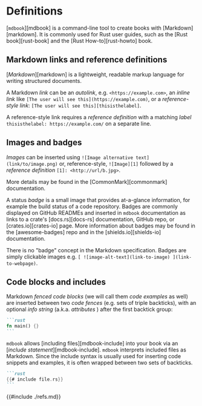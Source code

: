 # Definitions

[`mdbook`][mdbook] is a command-line tool to create books with [Markdown][markdown]. It is commonly used for Rust user guides, such as the [Rust book][rust-book] and the [Rust How-to][rust-howto] book.

## Markdown links and reference definitions

[_Markdown_][markdown] is a lightweight, readable markup language for writing structured documents.

A Markdown _link_ can be an _autolink_, e.g. `<https://example.com>`, an _inline link_ like `[The user will see this](https://example.com)`, or a _reference-style link_: `[The user will see this][thisisthelabel]`.

A reference-style link requires a _reference definition_ with a matching _label_ `thisisthelabel: https://example.com/` on a separate line.

## Images and badges

_Images_ can be inserted using `![Image alternative text](link/to/image.png)` or, reference-style, `![Image][1]` followed by a _reference definition_ `[1]: <http://url/b.jpg>`.

More details may be found in the [CommonMark][commonmark] documentation.

A status _badge_ is a small image that provides at-a-glance information, for example the build status of a code repository. Badges are commonly displayed on GitHub READMEs and inserted in `mdbook` documentation as links to a crate's [docs.rs][docs-rs] documentation, GitHub repo, or [crates.io][crates-io] page. More information about badges may be found in the [awesome-badges] repo and in the [shields.io][shields-io] documentation.

There is no "badge" concept in the Markdown specification. Badges are simply clickable images e.g. `[ ![image-alt-text](link-to-image) ](link-to-webpage)`.

## Code blocks and includes

Markdown _fenced code blocks_ (we will call them _code examples_ as well) are inserted between two  _code fences_ (e.g. sets of triple backticks), with an optional _info string_ (a.k.a. _attributes_ ) after the first backtick group:

~~~markdown
```rust
fn main() {}
```
~~~

`mdbook` allows [including files][mdbook-include] into your book via an [_include statement_][mdbook-include]. `mdbook` interprets included files as Markdown. Since the include syntax is usually used for inserting code snippets and examples, it is often wrapped between two sets of backticks.

~~~markdown
```rust
{{# include file.rs}}
```
~~~

{{#include ./refs.md}}
